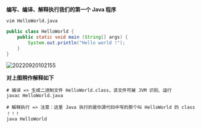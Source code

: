 
**编写、编译、解释执行我们的第一个 Java 程序**

```shell
vim HelloWorld.java
```

```java
public class HelloWorld {
    public static void main (String[] args) {
        System.out.println("Hello world !");
    }
}
```

![20220920102155](https://aliyun-oss-lpj.oss-cn-qingdao.aliyuncs.com/images/by-clipboard/20220920102155.png)

**对上图稍作解释如下**

```shell
# 编译 => 生成二进制文件 HelloWorld.class，该文件可被 JVM 识别、运行
javac HelloWorld.java

# 解释执行 => 注意：这里 Java 执行的是你源代码中写的那个叫 HelloWorld 的 class ！！！
java HelloWorld
```


